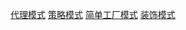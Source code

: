 [代理模式](https://github.com/itdennis/XiaoMingIsACat-Interview-Notebook/blob/master/%E8%AE%BE%E8%AE%A1%E6%A8%A1%E5%BC%8F/%E4%BB%A3%E7%90%86%E6%A8%A1%E5%BC%8F.md)
[策略模式](https://github.com/itdennis/XiaoMingIsACat-Interview-Notebook/blob/master/%E8%AE%BE%E8%AE%A1%E6%A8%A1%E5%BC%8F/%E7%AD%96%E7%95%A5%E6%A8%A1%E5%BC%8F.md)
[简单工厂模式](https://github.com/itdennis/XiaoMingIsACat-Interview-Notebook/blob/master/%E8%AE%BE%E8%AE%A1%E6%A8%A1%E5%BC%8F/%E7%AE%80%E5%8D%95%E5%B7%A5%E5%8E%82%E6%A8%A1%E5%BC%8F.md)
[装饰模式](https://github.com/itdennis/XiaoMingIsACat-Interview-Notebook/blob/master/%E8%AE%BE%E8%AE%A1%E6%A8%A1%E5%BC%8F/%E8%A3%85%E9%A5%B0%E6%A8%A1%E5%BC%8F.md)